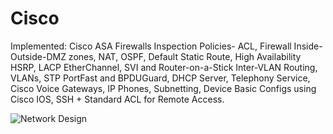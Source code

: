 # Cisco 
Implemented: Cisco ASA Firewalls Inspection Policies- ACL, Firewall Inside-Outside-DMZ zones, NAT, OSPF, Default Static Route, High Availability HSRP, LACP EtherChannel, SVI and Router-on-a-Stick Inter-VLAN Routing, VLANs, STP PortFast and BPDUGuard, DHCP Server, Telephony Service, Cisco Voice Gateways, IP Phones, Subnetting, Device Basic Configs using Cisco IOS, SSH + Standard ACL for Remote Access.

![Network Design](https://github.com/IhsanBudiP/Cisco/assets/54660833/9ea41092-8576-4639-ae51-819c3cca3955)

